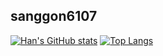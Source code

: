 ## sanggon6107  

  
[![Han's GitHub stats](https://github-readme-stats.vercel.app/api?username=sanggon6107&show_icons=true&theme=radical)](https://github.com/anuraghazra/github-readme-stats)
[![Top Langs](https://github-readme-stats.vercel.app/api/top-langs/?username=sanggon6107&theme=radical)](https://github.com/anuraghazra/github-readme-stats)
